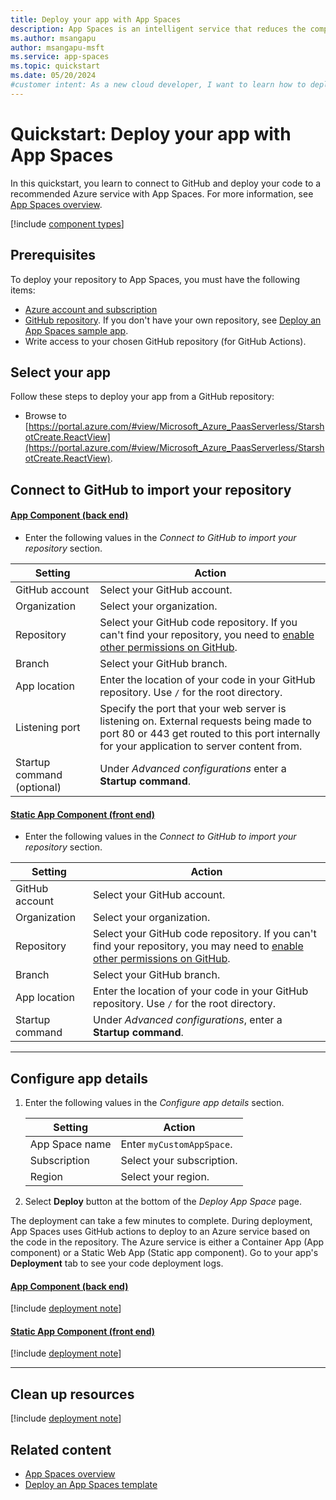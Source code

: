 ```yaml
---
title: Deploy your app with App Spaces
description: App Spaces is an intelligent service that reduces the complexity of creating and managing web apps. Learn to deploy your app in the Azure portal.
ms.author: msangapu
author: msangapu-msft
ms.service: app-spaces
ms.topic: quickstart
ms.date: 05/20/2024
#customer intent: As a new cloud developer, I want to learn how to deploy my app into App Spaces.
---
```


# Quickstart: Deploy your app with App Spaces

In this quickstart, you learn to connect to GitHub and deploy your code to a recommended Azure service with App Spaces. For more information, see [App Spaces overview](overview.md).

[!include [component types](./includes/component-types-table.md)]

## Prerequisites

To deploy your repository to App Spaces, you must have the following items:

- [Azure account and subscription](https://signup.azure.com/)
- [GitHub repository](https://docs.github.com/repositories/creating-and-managing-repositories/creating-a-new-repository). If you don't have your own repository, see [Deploy an App Spaces sample app](quickstart-deploy-starter-app.md).
- Write access to your chosen GitHub repository (for GitHub Actions).

## Select your app

Follow these steps to deploy your app from a GitHub repository:

- Browse to [https://portal.azure.com/#view/Microsoft_Azure_PaasServerless/StarshotCreate.ReactView](https://portal.azure.com/#view/Microsoft_Azure_PaasServerless/StarshotCreate.ReactView).

## Connect to GitHub to import your repository

#### [App Component (back end)](#tab/backend/)
- Enter the following values in the *Connect to GitHub to import your repository* section.

| Setting | Action |
|---|---|
| GitHub account | Select your GitHub account. |
| Organization | Select your organization. |
| Repository | Select your GitHub code repository. If you can't find your repository, you need to [enable other permissions on GitHub](https://docs.github.com/get-started/learning-about-github/access-permissions-on-github).|
| Branch | Select your GitHub branch. |
| App location | Enter the location of your code in your GitHub repository. Use `/` for the root directory. |
| Listening port |Specify the port that your web server is listening on. External requests being made to port 80 or 443 get routed to this port internally for your application to server content from.|
| Startup command (optional) | Under *Advanced configurations* enter a **Startup command**.|

#### [Static App Component (front end)](#tab/frontend/)
- Enter the following values in the *Connect to GitHub to import your repository* section.

| Setting | Action |
|---|---|
| GitHub account | Select your GitHub account. |
| Organization | Select your organization. |
| Repository | Select your GitHub code repository. If you can't find your repository, you may need to [enable other permissions on GitHub](https://docs.github.com/get-started/learning-about-github/access-permissions-on-github). |
| Branch | Select your GitHub branch. |
| App location | Enter the location of your code in your GitHub repository. Use `/` for the root directory. |
| Startup command | Under *Advanced configurations*, enter a **Startup command**.|

* * *

## Configure app details

1. Enter the following values in the *Configure app details* section.

    | Setting | Action |
    |---|---|
    | App Space name | Enter `myCustomAppSpace`. |
    | Subscription | Select your subscription. |
    | Region | Select your region. |

1. Select **Deploy** button at the bottom of the *Deploy App Space* page.

The deployment can take a few minutes to complete. During deployment, App Spaces uses GitHub actions to deploy to an Azure service based on the code in the repository. The Azure service is either a Container App (App component) or a Static Web App (Static app component). Go to your app's **Deployment** tab to see your code deployment logs.

#### [App Component (back end)](#tab/backend/)
[!include [deployment note](./includes/provision-text-aca.md)]
#### [Static App Component (front end)](#tab/frontend/)
[!include [deployment note](./includes/provision-text-swa.md)]
* * *

## Clean up resources
[!include [deployment note](./includes/clean-up-resources.md)]

## Related content

- [App Spaces overview](overview.md)
- [Deploy an App Spaces template](quickstart-deploy-starter-app.md)
